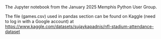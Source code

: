 The Jupyter notebook from the January 2025 Memphis Python User Group.

The file (games.csv) used in pandas section can be found on Kaggle (need to log in with a Google account) at https://www.kaggle.com/datasets/sujaykapadnis/nfl-stadium-attendance-dataset
